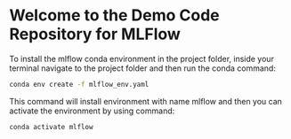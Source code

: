 # Welcome to the Demo Code Repository for MLFlow

To install the mlflow conda environment in the project folder, inside your terminal navigate to the project folder and then run the conda command:

```cmd
conda env create -f mlflow_env.yaml
```

This command will install environment with name mlflow and then you can activate the environment by using command:

```cmd
conda activate mlflow
```




